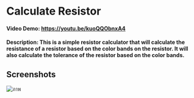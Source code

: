 # Calculate Resistor
#### Video Demo:  https://youtu.be/kuoQQObnxA4
#### Description: This is a simple resistor calculator that will calculate the resistance of a resistor based on the color bands on the resistor. It will also calculate the tolerance of the resistor based on the color bands.

<!-- ## License -->
<!-- MIT License -->

## Screenshots
![ภาพ](https://github.com/xNewz/practice-resistor/assets/50146617/f6d134ce-9824-47e8-8abd-d10e24ff9fcc)
